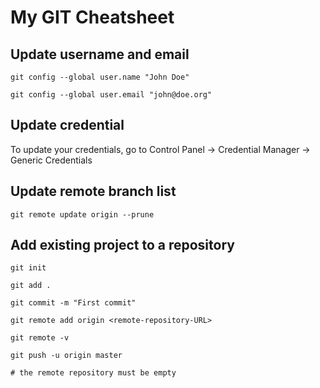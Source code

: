 # My GIT Cheatsheet

## Update username and email
`git config --global user.name "John Doe"`

`git config --global user.email "john@doe.org"`

## Update credential
To update your credentials, go to Control Panel -> Credential Manager -> Generic Credentials

## Update remote branch list
`git remote update origin --prune`

## Add existing project to a repository
`git init`

`git add .`

`git commit -m "First commit"`

`git remote add origin <remote-repository-URL>`

`git remote -v`

`git push -u origin master`

`# the remote repository must be empty`
